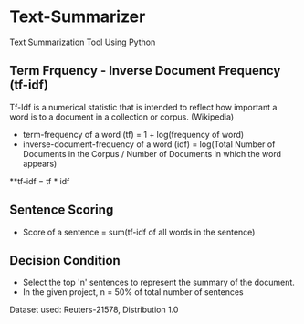 # Text-Summarizer

Text Summarization Tool Using Python

## Term Frquency - Inverse Document Frequency (tf-idf)

Tf-Idf is a numerical statistic that is intended to reflect how important a word is to a document in a collection or corpus. (Wikipedia)

* term-frequency of a word (tf) = 1 + log(frequency of word) 
* inverse-document-frequency of a word (idf) = log(Total Number of Documents in the Corpus / Number of Documents in which the word appears)

**tf-idf = tf * idf

## Sentence Scoring

* Score of a sentence = sum(tf-idf of all words in the sentence)

## Decision Condition

* Select the top 'n' sentences to represent the summary of the document. 
* In the given project, n = 50% of total number of sentences 


Dataset used: Reuters-21578, Distribution 1.0
